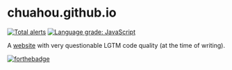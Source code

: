 # chuahou.github.io

[![Total alerts](https://img.shields.io/lgtm/alerts/g/chuahou/chuahou.github.io.svg?logo=lgtm&logoWidth=18)](https://lgtm.com/projects/g/chuahou/chuahou.github.io/alerts/)
[![Language grade: JavaScript](https://img.shields.io/lgtm/grade/javascript/g/chuahou/chuahou.github.io.svg?logo=lgtm&logoWidth=18)](https://lgtm.com/projects/g/chuahou/chuahou.github.io/context:javascript)

A [website](chuahou.dev) with very questionable LGTM code quality (at the time of writing).

[![forthebadge](https://forthebadge.com/images/badges/contains-technical-debt.svg)](https://forthebadge.com)